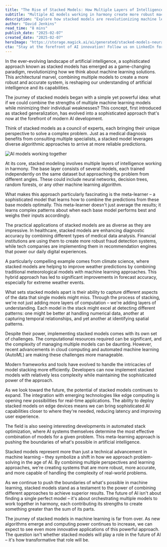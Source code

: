 ```yaml
---
title: "The Rise of Stacked Models: How Multiple Layers of Intelligence Are Reshaping Machine Learning"
subtitle: "Multiple AI models working in harmony create more robust machine learning systems"
description: "Explore how stacked models are revolutionizing machine learning by combining multiple AI models to create more robust and accurate systems. Learn about their applications in healthcare, finance, and climate science, and discover why this architectural approach is reshaping the future of artificial intelligence."
author: "David Jenkins"
read_time: "8 mins"
publish_date: "2025-02-07"
created_date: "2025-02-07"
heroImage: "https://storage.magick.ai/ai/generated/stacked-models-neural-networks.png"
cta: "Stay at the forefront of AI innovation! Follow us on LinkedIn for daily insights into groundbreaking developments in machine learning and artificial intelligence."
---
```


In the ever-evolving landscape of artificial intelligence, a sophisticated approach known as stacked models has emerged as a game-changing paradigm, revolutionizing how we think about machine learning solutions. This architectural marvel, combining multiple models to create a more robust and accurate system, is reshaping our understanding of artificial intelligence and its capabilities.

The journey of stacked models began with a simple yet powerful idea: what if we could combine the strengths of multiple machine learning models while minimizing their individual weaknesses? This concept, first introduced as stacked generalization, has evolved into a sophisticated approach that's now at the forefront of modern AI development.

Think of stacked models as a council of experts, each bringing their unique perspective to solve a complex problem. Just as a medical diagnosis benefits from consulting multiple specialists, a stacked model leverages diverse algorithmic approaches to arrive at more reliable predictions.

![AI models working together](https://i.magick.ai/PIXE/1738943492300_magick_img.webp)

At its core, stacked modeling involves multiple layers of intelligence working in harmony. The base layer consists of several models, each trained independently on the same dataset but approaching the problem from different angles. These could include neural networks, decision trees, random forests, or any other machine learning algorithm.

What makes this approach particularly fascinating is the meta-learner – a sophisticated model that learns how to combine the predictions from these base models optimally. This meta-learner doesn't just average the results; it learns complex patterns about when each base model performs best and weighs their inputs accordingly.

The practical applications of stacked models are as diverse as they are impressive. In healthcare, stacked models are enhancing diagnostic accuracy by combining different types of medical data analysis. Financial institutions are using them to create more robust fraud detection systems, while tech companies are implementing them in recommendation engines that power our daily digital experiences.

A particularly compelling example comes from climate science, where stacked models are helping to improve weather predictions by combining traditional meteorological models with machine learning approaches. This hybrid approach has led to significant improvements in forecast accuracy, especially for extreme weather events.

What sets stacked models apart is their ability to capture different aspects of the data that single models might miss. Through the process of stacking, we're not just adding more layers of computation – we're adding layers of understanding. Each model in the stack might excel at detecting different patterns: one might be better at handling numerical data, another at capturing temporal relationships, and yet another at identifying spatial patterns.

Despite their power, implementing stacked models comes with its own set of challenges. The computational resources required can be significant, and the complexity of managing multiple models can be daunting. However, recent advancements in cloud computing and automated machine learning (AutoML) are making these challenges more manageable.

Modern frameworks and tools have evolved to handle the intricacies of model stacking more efficiently. Developers can now implement stacked models with relatively less complexity while maintaining the sophisticated power of the approach.

As we look toward the future, the potential of stacked models continues to expand. The integration with emerging technologies like edge computing is opening new possibilities for real-time applications. The ability to deploy stacked models on edge devices means we can bring sophisticated AI capabilities closer to where they're needed, reducing latency and improving user experience.

The field is also seeing interesting developments in automated stack optimization, where AI systems themselves determine the most effective combination of models for a given problem. This meta-learning approach is pushing the boundaries of what's possible in artificial intelligence.

Stacked models represent more than just a technical advancement in machine learning – they symbolize a shift in how we approach problem-solving in the age of AI. By combining multiple perspectives and learning approaches, we're creating systems that are more robust, more accurate, and more capable of handling the complexity of real-world problems.

As we continue to push the boundaries of what's possible in machine learning, stacked models stand as a testament to the power of combining different approaches to achieve superior results. The future of AI isn't about finding a single perfect model – it's about orchestrating multiple models to work together in harmony, each contributing its strengths to create something greater than the sum of its parts.

The journey of stacked models in machine learning is far from over. As new algorithms emerge and computing power continues to increase, we can expect to see even more innovative applications of this powerful approach. The question isn't whether stacked models will play a role in the future of AI – it's how transformative that role will be.
